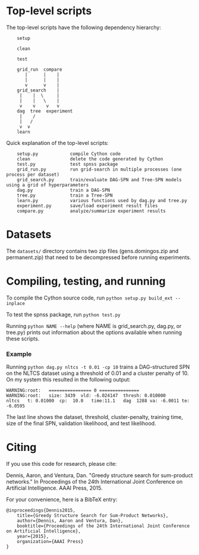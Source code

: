 # Top-level scripts

The top-level scripts have the following dependency hierarchy:

```
    setup

    clean

    test

    grid_run  compare
       |      |    |
       |      |    |
       v      v    |
    grid_search    |
     |    |  \     |
     |    |   \    |
     v    v    v   v
    dag  tree  experiment
     |    /
     |   /
     v  v
    learn
```

Quick explanation of the top-level scripts:
```
    setup.py            compile Cython code
    clean               delete the code generated by Cython
    test.py             test spnss package
    grid_run.py         run grid-search in multiple processes (one process per dataset)
    grid_search.py      train/evaluate DAG-SPN and Tree-SPN models using a grid of hyperparameters
    dag.py              train a DAG-SPN
    tree.py             train a Tree-SPN
    learn.py            various functions used by dag.py and tree.py
    experiment.py       save/load experiment result files
    compare.py          analyze/summarize experiment results
```

# Datasets

The `datasets/` directory contains two zip files (gens.domingos.zip and permanent.zip) that
need to be decompressed before running experiments.

# Compiling, testing, and running

To compile the Cython source code, run `python setup.py build_ext --inplace`

To test the spnss package, run `python test.py`

Running `python NAME --help` (where NAME is grid_search.py, dag.py, or tree.py)
prints out information about the options available when running these scripts.

### Example

Running `python dag.py nltcs -t 0.01 -cp 10`
trains a DAG-structured SPN on the NLTCS dataset using a threshold
of 0.01 and a cluster penalty of 10.  On my system this resulted in
the following output:

```
WARNING:root:   ================ 0 =============== 
WARNING:root:   size: 3439  vld: -6.024147  thresh: 0.010000
nltcs   t: 0.01000  cp:  10.0   time:11.1   dag  1288 va: -6.0011 te: -6.0595
```

The last line shows the dataset, threshold, cluster-penalty, training time,
size of the final SPN, validation likelihood, and test likelihood.

# Citing

If you use this code for research, please cite:

Dennis, Aaron, and Ventura, Dan. "Greedy structure search for sum-product networks." In Proceedings of the 24th International Joint Conference on Artificial Intelligence. AAAI Press, 2015.

For your convenience, here is a BibTeX entry:

```
@inproceedings{Dennis2015,
    title={Greedy Structure Search for Sum-Product Networks},
    author={Dennis, Aaron and Ventura, Dan},
    booktitle={Proceedings of the 24th International Joint Conference on Artificial Intelligence},
    year={2015},
    organization={AAAI Press}
}
```

